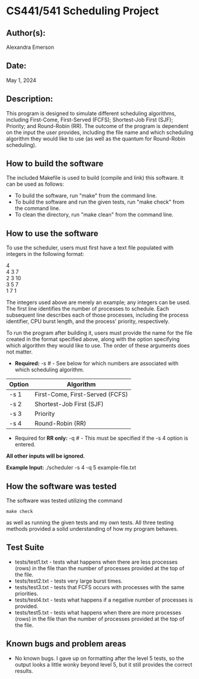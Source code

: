 # CS441/541 Scheduling Project

## Author(s):

Alexandra Emerson

## Date:

May 1, 2024

## Description:

This program is designed to simulate different scheduling algorithms, including First-Come, First-Served (FCFS); Shortest-Job First (SJF); Priority; and Round-Robin (RR). The outcome of the program is dependent on the input the user provides, including the file name and which scheduling algorithm they would like to use (as well as the quantum for Round-Robin scheduling).


## How to build the software

The included Makefile is used to build (compile and link) this software. It can be used as follows:
 - To build the software, run "make" from the command line.
 - To build the software and run the given tests, run "make check" from the command line.
 - To clean the directory, run "make clean" from the command line.


## How to use the software

To use the scheduler, users must first have a text file populated with integers in the following format:  

4  
4 3 7  
2 3 10  
3 5 7  
1 7 1

The integers used above are merely an example; any integers can be used. The first line identifies the number of processes to schedule. Each subsequent line describes each of those processes, including the process identifier, CPU burst length, and the process' priority, respectively.  

To run the program after building it, users must provide the name for the file created in the format specified above, along with the option specifying which algorithm they would like to use. The order of these arguments does not matter.  

* **Required:** -s # - See below for which numbers are associated with which scheduling algorithm.  

Option  | Algorithm
------------- | -------------
-s 1   | First-Come, First-Served (FCFS)
-s 2  | Shortest-Job First (SJF)
-s 3  | Priority
-s 4  | Round-Robin (RR)

* Required for **RR only:** -q # - This must be specified if the -s 4 option is entered.

__All other inputs will be ignored.__

__Example Input:__ ./scheduler -s 4 -q 5 example-file.txt  

## How the software was tested
The software was tested utilizing the command
```
make check
```
as well as running the given tests and my own tests. All three testing methods provided a solid understanding of how my program behaves.

## Test Suite

* tests/test1.txt - tests what happens when there are less processes (rows) in the file than the number of processes provided at the top of the file.
* tests/test2.txt - tests very large burst times.
* tests/test3.txt - tests that FCFS occurs with processes with the same priorities.
* tests/test4.txt - tests what happens if a negative number of processes is provided.
* tests/test5.txt - tests what happens when there are more processes (rows) in the file than the number of processes provided at the top of the file.

## Known bugs and problem areas
* No known bugs. I gave up on formatting after the level 5 tests, so the output looks a little wonky beyond level 5, but it still provides the correct results.
